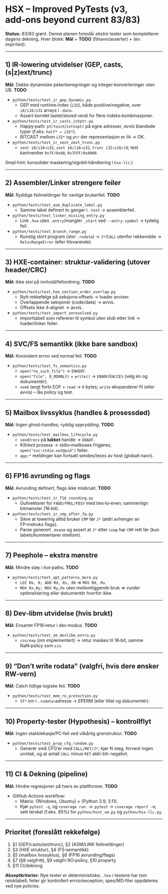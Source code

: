 # HSX – Improved PyTests (v3, add‑ons beyond current 83/83)

**Status:** 83/83 grønt. Denne planen foreslår *ekstra* tester som kompletterer dagens dekning.
Hver blokk: **Mål** + **TODO** (filnavn/asserter) + (ev. impl‑hint).

---

## 1) IR‑lowering utvidelser (GEP, casts, (s|z)ext/trunc)

**Mål:** Dekke dynamiske pekerberegninger og integer‑konverteringer uten UB.
**TODO**
- `python/tests/test_ir_gep_dynamic.py`
  - GEP med runtime‑index (`i32`), både positive/negative, over `i8/i16/i32` arrays i `.data`.
  - Assert korrekt lastet/stored verdi for flere indeks‑kombinasjoner.
- `python/tests/test_ir_casts_intptr.py`
  - Happy‑path: `ptrtoint`/`inttoptr` på egne adresser, *avvis* blandede typer (f.eks. `half* → i32*`).
  - BITCAST mellom `i32*` og `ptr` der representasjon er lik → OK.
- `python/tests/test_ir_sext_zext_trunc.py`
  - `sext i8/i16→i32`, `zext i8/i16→i32`, `trunc i32→i16/i8`; test kantverdier `0x7F/0x80`, `0x7FFF/0x8000`.

(Impl‑hint: konsolider maskering/signbit‑håndtering i `hsx-llc`.)

---

## 2) Assembler/Linker strengere feiler

**Mål:** Ryddige feilmeldinger for vanlige brukerfeil.
**TODO**
- `python/tests/test_asm_duplicate_label.py`
  - Samme label definert to ganger i `.text` → assemblerfeil.
- `python/tests/test_linker_missing_entry.py`
  - Link `.hxo` uten `.entry`/mangler `_start` ved `--entry-symbol` → tydelig feil.
- `python/tests/test_branch_range.py`
  - Kunstig stort program (stor `.rodata`) → `J*`/`CALL` utenfor rekkevidde → `RelocRangeError` (eller tilsvarende).

---

## 3) HXE‑container: struktur‑validering (utover header/CRC)

**Mål:** Ikke stol på innhold/feltordning.
**TODO**
- `python/tests/test_hxe_section_order_overlap.py`
  - Bytt rekkefølge på seksjons‑offsets → loader avviser.
  - Overlappende seksjoner (code/data) → avvis.
  - Offsets ikke 4‑alignet → avvis.
- `python/tests/test_import_unresolved.py`
  - Importtabell som refererer til symbol uten stub etter link → loader/linker feiler.

---

## 4) SVC/FS semantikk (ikke bare sandbox)

**Mål:** Konsistent errno ved normal feil.
**TODO**
- `python/tests/test_fs_semantics.py`
  - `open("no_such_file")` → `ENOENT`.
  - `open("file", O_RDONLY)` + `write()` → `EBADF`/`EACCES` (velg én og dokumentér).
  - `seek` langt forbi EOF + `read` → `0` bytes; `write` ekspanderer fil (eller avvis) – lås policy og test.

---

## 5) Mailbox livssyklus (handles & prosessdød)

**Mål:** Ingen ghost‑handles; ryddig opprydding.
**TODO**
- `python/tests/test_mailbox_lifecycle.py`
  - `send`/`recv` på **lukket** handle → `EBADF`.
  - Kill/exit prosess → stdio‑mailboxes frigjøres; `open("svc:stdio.out@pid")` feiler.
  - `app:*` meldinger kan fortsatt sendes/leses av host (globalt navn).

---

## 6) FP16 avrunding og flags

**Mål:** Avrunding definert, flags ikke misbrukt.
**TODO**
- `python/tests/test_ir_f16_rounding.py`
  - Gullvektorer for `FADD/FMUL/FDIV` med ties‑to‑even; sammenlign bitmønster (16‑bit).
- `python/tests/test_ir_cmp_after_fp.py`
  - Sikre at lowering alltid bruker `CMP` før `J*` (aldri avhenger av FP‑instruks flags).
  - Parse generert `.mvasm` og assert at `J*` etter `icmp` har `CMP` rett før (kun labels/kommentarer imellom).

---

## 7) Peephole – ekstra mønstre

**Mål:** Mindre støy i hot‑paths.
**TODO**
- `python/tests/test_opt_patterns_more.py`
  - `LDI Rk, 0; ADD Rd, Rs, Rk` ⇒ `MOV Rd, Rs`.
  - `MOV Rx,Ry; MOV Ry,Rx` uten mellomliggende bruk ⇒ vurder optimalisering eller dokumentér hvorfor ikke.

---

## 8) Dev‑libm utvidelse (hvis brukt)

**Mål:** Ensartet FP16‑retur i dev‑modus.
**TODO**
- `python/tests/test_vm_devlibm_extra.py`
  - `cos/exp` (om implementert) → retur maskes til 16‑bit, samme NaN‑policy som `sin`.

---

## 9) “Don’t write rodata” (valgfri, hvis dere ønsker RW‑vern)

**Mål:** Catch tidlige logiske feil.
**TODO**
- `python/tests/test_mem_ro_protection.py`
  - `ST*` inn i `.rodata`‑adresse → EPERM (eller tillat og dokumentér).

---

## 10) Property‑tester (Hypothesis) – kontrollflyt

**Mål:** Ingen stakklekasje/PC‑feil ved vilkårlig grenstruktur.
**TODO**
- `python/tests/test_prop_cfg_random.py`
  - Generér små CFG’er med `CALL/RET/J*`; kjør N steg; forvent ingen unntak, og at antall `CALL` minus `RET` aldri blir negativt.

---

## 11) CI & Dekning (pipeline)

**Mål:** Hindre regresjoner på tvers av plattformer.
**TODO**
- GitHub Actions workflow:
  - Matrix: {Windows, Ubuntu} × {Python 3.9, 3.11}.
  - Kjør `pytest -q`, og `coverage run -m pytest` → `coverage report -m`; sett terskel (f.eks. 85%) for `python/host_vm.py` og `python/hsx-llc.py`.

---

## Prioritet (foreslått rekkefølge)

1) §1 (GEP/casts/ext/trunc), §2 (ASM/LINK feilmeldinger)  
2) §3 (HXE struktur), §4 (FS‑semantikk)  
3) §5 (mailbox livssyklus), §6 (FP16 avrunding/flags)  
4) §7 (§8 valgfritt), §9 valgfri RO‑policy, §10 property  
5) §11 CI/dekning

**Akseptkriterier:** Nye tester er deterministiske; `.hxe` i testene har tom reloktabell; feiler gir kontrollert errno/exception; spes/MD‑filer oppdateres ved nye policies.
